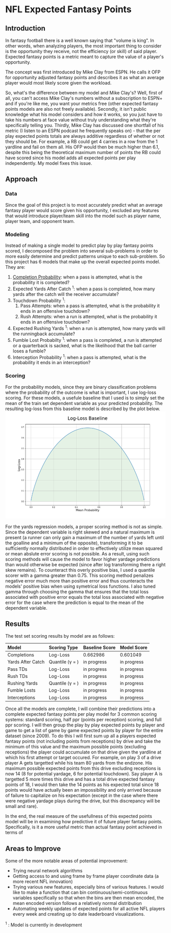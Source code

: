# NFL Expected Fantasy Points

## Introduction

In fantasy football there is a well known saying that "volume is king". In other words, when analyzing players, the most important thing to consider is the opportunity they receive, not the efficiency (or skill) of said player. Expected fantasy points is a metric meant to capture the value of a player's opportunity. 

The concept was first introduced by Mike Clay from ESPN. He calls it OFP for opportunity adjusted fantasy points and describes it as what an average player would most likely score given the workload. 

So, what's the difference between my model and Mike Clay's? Well, first of all, you can't access Mike Clay's numbers without a subscription to ESPN+ and if you're like me, you want your metrics free (other expected fantasy points models are also not freely available). Secondly, it isn't public knowledge what his model considers and how it works, so you just have to take his numbers at face value without truly understanding what they're specifically telling you. Thirdly, Mike Clay has discussed one shortfall of his metric (I listen to an ESPN podcast he frequently speaks on) - that the per play expected points totals are always additive regardless of whether or not they should be. For example, a RB could get 4 carries in a row from the 1 yardline and fail on them all. His OFP would then be much higher than 6.1, despite this being the theoretical maximum number of points the RB could have scored since his model adds all expected points per play independently. My model fixes this issue.

## Approach

### Data
Since the goal of this project is to most accurately predict what an average fantasy player would score given his opportunity, I excluded any features that would introduce player/team skill into the model such as player name, player team, and opponent team.

### Modeling
Instead of making a single model to predict play by play fantasy points scored, I decomposed the problem into several sub-problems in order to more easily determine and predict patterns unique to each sub-problem. So this project has 6 models that make up the overall expected points model. They are:
1. [Completion Probability](https://github.com/willmscaleb/Personal-Data-Projects/tree/main/NFL%20Expected%20Fantasy%20Points/Completion%20Probability%20Model): when a pass is attempted, what is the probability it is completed?
2. Expected Yards After Catch <sup>1</sup>: when a pass is completed, how many yards after the catch will the receiver accumulate?
3. Touchdown Probability <sup>1</sup>: 
    1. Pass Attempts: when a pass is attempted, what is the probability it ends in an offensive touchdown?
    2. Rush Attempts: when a run is attempted, what is the probability it ends in an offensive touchdown?
4. Expected Rushing Yards <sup>1</sup>: when a run is attempted, how many yards will the runningback accumulate?
5. Fumble Lost Probabilty <sup>1</sup>: when a pass is completed, a run is attempted or a quarterback is sacked, what is the likelihood that the ball carrier loses a fumble? 
6. Interception Probability <sup>1</sup>: when a pass is attempted, what is the probability it ends in an interception?

### Scoring
For the probability models, since they are binary classification problems where the probability of the outcome is what is important, I use log-loss scoring. For these models, a usefule baseline that I used is to simply set the mean of the train set dependent variable as your predicted probability. The resulting log-loss from this baseline model is described by the plot below.
![](Images/logloss.png)

For the yards regression models, a proper scoring method is not as simple. Since the dependent variable is right skewed and a natural maximum is present (a runner can only gain a maximum of the number of yards left until the goalline and a minimum of the opposite), transforming it to be sufficiently normally distributed in order to effectively utilize mean squared or mean abslute error scoring is not possible. As a result, using such scoring methods will cause the model to favor higher yardage predictions than would otherwise be expected (since after log transforming there a right skew remains). To counteract this overly positive bias, I used a quantile scorer with a gamma greater than 0.75. This scoring method penalizes negative error much more than positive error and thus counteracts the models' positive bias when using symetrical loss functions. I also tuned gamma through choosing the gamma that ensures that the total loss associated with positive error equals the total loss associated with negative error for the case where the prediction is equal to the mean of the dependent variable.


## Results

The test set scoring results by model are as follows:

 Model             | Scoring Type               | Baseline Score | Model Score 
 :-----------------|:---------------------------|:---------------|:------------
 Completions       | Log-Loss                   | 0.662986       | 0.601049        
 Yards After Catch | Quantile (&gamma; = )      | in progress    | in progress 
 Pass TDs          | Log-Loss                   | in progress    | in progress 
 Rush TDs          | Log-Loss                   | in progress    | in progress 
 Rushing Yards     | Quantile (&gamma; = )      | in progress    | in progress 
 Fumble Losts      | Log-Loss                   | in progress    | in progress 
 Interceptions     | Log-Loss                   | in progress    | in progress 

Once all the models are complete, I will combine their predictions into a complete expected fantasy points per play model for 3 common scoring systems: standard scoring, half ppr (points per reception) scoring, and full ppr scoring. I will then group the play by play expected points by player and game to get a list of game by game expected points by player for the entire dataset (since 2009). To do this I will first sum up all a players expected fantasy points (not including points from receptions) by drive and take the minimum of this value and the maximum possible points (excluding receptions) the player could accumulate on that drive given the yardline at which his first attempt or target occured. For example, on play 3 of a drive player A gets targetted while his team 80 yards from the endzone. His maximum possible expected points from this drive excluding receptions is now 14 (8 for potential yardage, 6 for potential touchdown). Say player A is targetted 5 more times this drive and has a total drive expected fantasy points of 18, I would then take the 14 points as his expected total since 18 points would have actually been an impossibility and only arrived because of failure to capitalize on his expectation (except in the case where there were negative yardage plays during the drive, but this discrepancy will be small and rare).

In the end, the real measure of the usefullness of this expected points model will be in examining how predictive it of future player fantasy points. Specifically, is it a more useful metric than actual fantasy point achieved in terms of 

## Areas to Improve

Some of the more notable areas of potential improvement:
* Trying neural network algorithms
* Getting access to and using frame by frame player coordinate data (a more recent NFL innovation)
* Trying various new features, especially bins of various features. I would like to make a function that can bin continuous/semi-continuous variables specifically so that when the bins are then mean encoded, the mean encoded version follows a relatively normal distribution
* Automating weekly updates of expected points for all active NFL players every week and creating up to date leaderboard visualizations.

<sup>1</sup> : Model is currently in development
